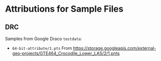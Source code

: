 # Attributions for Sample Files

## DRC

Samples from Google Draco `testdata`:

- `64-bit-attribute/1.pts` From https://storage.googleapis.com/external-geo-projects/GTE464_Crocodile_Lower_LAS/2/1.pnts
